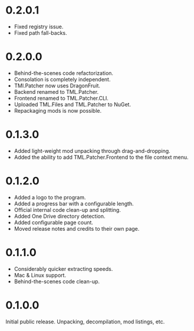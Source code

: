 # 0.2.0.1
* Fixed registry issue.
* Fixed path fall-backs.

# 0.2.0.0
* Behind-the-scenes code refactorization.
* Consolation is completely independent.
* TMl.Patcher now uses DragonFruit.
* Backend renamed to TML.Patcher.
* Frontend renamed to TML.Patcher.CLI.
* Uploaded TML.Files and TML.Patcher to NuGet.
* Repackaging mods is now possible.

# 0.1.3.0
* Added light-weight mod unpacking through drag-and-dropping.
* Added the ability to add TML.Patcher.Frontend to the file context menu.

# 0.1.2.0
* Added a logo to the program.
* Added a progress bar with a configurable length.
* Official internal code clean-up and splitting.
* Added One Drive directory detection.
* Added configurable page count.
* Moved release notes and credits to their own page.

# 0.1.1.0
* Considerably quicker extracting speeds.
* Mac & Linux support.
* Behind-the-scenes code clean-up.

# 0.1.0.0
Initial public release. Unpacking, decompilation, mod listings, etc.